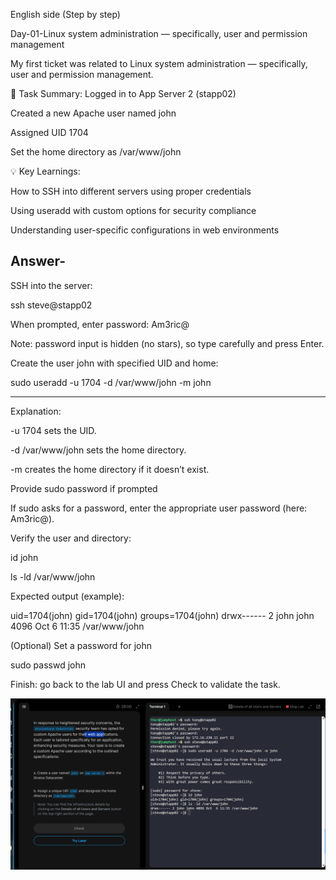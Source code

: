 English side (Step by step)

Day-01-Linux system administration — specifically, user and permission management

My first ticket was related to Linux system administration — specifically, user and permission management.

🧩 Task Summary:
Logged in to App Server 2 (stapp02)

Created a new Apache user named john

Assigned UID 1704

Set the home directory as /var/www/john

💡 Key Learnings:

How to SSH into different servers using proper credentials

Using useradd with custom options for security compliance

Understanding user-specific configurations in web environments

Answer-
---
SSH into the server:

ssh steve@stapp02


When prompted, enter password: Am3ric@

Note: password input is hidden (no stars), so type carefully and press Enter.

Create the user john with specified UID and home:

sudo useradd -u 1704 -d /var/www/john -m john

---

Explanation:

-u 1704 sets the UID.

-d /var/www/john sets the home directory.

-m creates the home directory if it doesn’t exist.

Provide sudo password if prompted

If sudo asks for a password, enter the appropriate user password (here: Am3ric@).

Verify the user and directory:

id john

ls -ld /var/www/john


Expected output (example):

uid=1704(john) gid=1704(john) groups=1704(john)
drwx------ 2 john john 4096 Oct  6 11:35 /var/www/john


(Optional) Set a password for john

sudo passwd john


Finish: go back to the lab UI and press Check to validate the task.

![Image Alt](https://github.com/ShantoITE01/kodekloud-engineer-100-days-challenge/blob/2c6ea0fc6ebab7825cc8a33c45ea3eaffb002fb4/Screenshot%202025-10-06%20223722.png)
